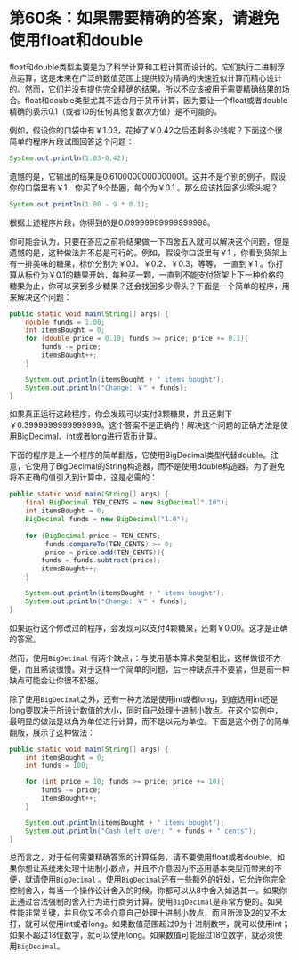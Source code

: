 # 第60条：如果需要精确的答案，请避免使用float和double

float和double类型主要是为了科学计算和工程计算而设计的。它们执行二进制浮点运算，这是未来在广泛的数值范围上提供较为精确的快速近似计算而精心设计的。然而，它们并没有提供完全精确的结果，所以不应该被用于需要精确结果的场合。float和double类型尤其不适合用于货币计算，因为要让一个float或者double精确的表示0.1（或者10的任何其他复数次方值）是不可能的。

例如，假设你的口袋中有￥1.03，花掉了￥0.42之后还剩多少钱呢？下面这个很简单的程序片段试图回答这个问题：

```java
System.out.println(1.03-0.42);
```

遗憾的是，它输出的结果是0.6100000000000001。这并不是个别的例子。假设你的口袋里有￥1，你买了9个垫圈，每个为￥0.1 。那么应该找回多少零头呢？

```java
System.out.println(1.00 - 9 * 0.1);
```

根据上述程序片段，你得到的是0.09999999999999998。

你可能会认为，只要在答应之前将结果做一下四舍五入就可以解决这个问题，但是遗憾的是，这种做法并不总是可行的。例如，假设你口袋里有￥1 ，你看到货架上有一排美味的糖果，标价分别为￥0.1、￥0.2、￥0.3，等等， 一直到￥1 。你打算从标价为￥0.1的糖果开始，每种买一颗，一直到不能支付货架上下一种价格的糖果为止，你可以买到多少糖果？还会找回多少零头？下面是一个简单的程序，用来解决这个问题：

```java
public static void main(String[] args) {
    double funds = 1.00;
    int itemsBought = 0;
    for (double price = 0.10; funds >= price; price += 0.1){
        funds -= price;
        itemsBought++;
    }

    System.out.println(itemsBought + " items bought");
    System.out.println("Change: ￥" + funds);
}
```

如果真正运行这段程序，你会发现可以支付3颗糖果，并且还剩下￥0.3999999999999999。这个答案不是正确的！解决这个问题的正确方法是使用BigDecimal、int或者long进行货币计算。

下面的程序是上一个程序的简单翻版，它使用BigDecimal类型代替double。注意，它使用了BigDecimal的String构造器，而不是使用double构造器。为了避免将不正确的值引入到计算中，这是必需的：

```java
public static void main(String[] args) {
    final BigDecimal TEN_CENTS = new BigDecimal(".10");
    int itemsBought = 0;
    BigDecimal funds = new BigDecimal("1.0");
    
    for (BigDecimal price = TEN_CENTS; 
         funds.compareTo(TEN_CENTS) >= 0; 
         price = price.add(TEN_CENTS)){
        funds = funds.subtract(price);
        itemsBought++;
    }

    System.out.println(itemsBought + " items bought");
    System.out.println("Change: ￥" + funds);
}
```

如果运行这个修改过的程序，会发现可以支付4颗糖果，还剩￥0.00。这才是正确的答案。

然而，使用`BigDecimal` 有两个缺点，：与使用基本算术类型相比，这样做很不方便，而且熟读很慢。对于这样一个简单的问题，后一种缺点并不要紧，但是前一种缺点可能会让你很不舒服。

除了使用`BigDecimal`之外，还有一种方法是使用int或者long，到底选用int还是long要取决于所设计数值的大小，同时自己处理十进制小数点。在这个实例中，最明显的做法是以角为单位进行计算，而不是以元为单位。下面是这个例子的简单翻版，展示了这种做法：

```java
public static void main(String[] args) {
    int itemsBought = 0;
    int funds = 100;

    for (int price = 10; funds >= price; price += 10){
        funds -= price;
        itemsBought++;
    }

    System.out.println(itemsBought + " items bought");
    System.out.println("Cash left over: " + funds + " cents");
}
```

总而言之，对于任何需要精确答案的计算任务，请不要使用float或者double。如果你想让系统来处理十进制小数点，并且不介意因为不适用基本类型而带来的不便，就请使用`BigDecimal` 。使用`BigDecimal`还有一些额外的好处，它允许你完全控制舍入，每当一个操作设计舍入的时候，你都可以从8中舍入如选其一。如果你正通过合法强制的舍入行为进行商务计算，使用`BigDecimal`是非常方便的。如果性能非常关键，并且你又不会介意自己处理十进制小数点，而且所涉及2的又不太打，就可以使用int或者long。如果数值范围超过9为十进制数字，就可以使用int；如果不超过18位数字，就可以使用long。如果数值可能超过18位数字，就必须使用`BigDecimal`。